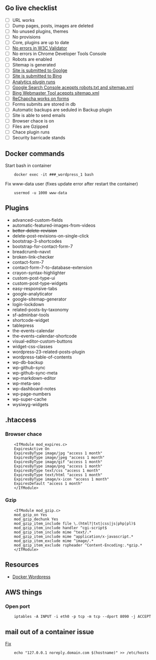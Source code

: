 ## Go live checklist

- [ ] URL works
- [ ] Dump pages, posts, images are deleted
- [ ] No unused plugins, themes
- [ ] No provisions
- [ ] Core, plugins are up to date
- [ ] [No errors in W3C Validator](https://validator.w3.org)
- [ ] No errors in Chrome Developer Tools Console
- [ ] Robots are enabled
- [ ] Sitemap is generated
- [ ] [Site is submitted to Goolge](https://www.google.com/webmasters/tools/submit-url)
- [ ] [Site is submitted to Bing](http://www.bing.com/toolbox/submit-site-url)
- [ ] [Analytics plugin runs](https://analytics.google.com)
- [ ] [Google Search Console aceppts robots.txt and sitemap.xml](https://www.google.com/webmasters/tools/)
- [ ] [Bing Webmaster Tool  aceppts sitemap.xml](http://www.bing.com/toolbox/webmaster)
- [ ] [ReChapcha works on forms](https://www.google.com/recaptcha/intro/)
- [ ] Forms submits are stored in db
- [ ] Automatic backups are seduled in Backup plugin
- [ ] Site is able to send emails
- [ ] Browser chace is on
- [ ] Files are Gzipped
- [ ] Chace plugin runs
- [ ] Security barricade stands

## Docker commands

Start bash in container

        docker exec -it ###_wordpress_1 bash
        
Fix www-data user (fixes update error after restart the container)
        
        usermod -u 1000 www-data

## Plugins

* advanced-custom-fields
* automatic-featured-images-from-videos
* ~~better-delete-revision~~
* delete-post-revisions-on-single-click
* bootstrap-3-shortcodes
* bootstrap-for-contact-form-7
* breadcrumb-navxt
* broken-link-checker
* contact-form-7
* contact-form-7-to-database-extension
* crayon-syntax-highlighter
* custom-post-type-ui
* custom-post-type-widgets
* easy-responsive-tabs
* google-analyticator
* google-sitemap-generator
* login-lockdown
* related-posts-by-taxonomy
* sf-adminbar-tools
* shortcode-widget
* tablepress
* the-events-calendar
* the-events-calendar-shortcode
* visual-editor-custom-buttons
* widget-css-classes
* wordpress-23-related-posts-plugin
* wordpress-table-of-contents
* wp-db-backup
* wp-github-sync
* wp-github-sync-meta
* wp-markdown-editor
* wp-meta-seo
* wp-dashboard-notes
* wp-page-numbers
* wp-super-cache
* wysiwyg-widgets

## .htaccess

### Browser chace

        <IfModule mod_expires.c>
        ExpiresActive On
        ExpiresByType image/jpg "access 1 month"
        ExpiresByType image/jpeg "access 1 month"
        ExpiresByType image/gif "access 1 month"
        ExpiresByType image/png "access 1 month"
        ExpiresByType text/css "access 1 month"
        ExpiresByType text/html "access 1 month"
        ExpiresByType image/x-icon "access 1 month"
        ExpiresDefault "access 1 month"
        </IfModule>
        
### Gzip

        <IfModule mod_gzip.c>
        mod_gzip_on Yes
        mod_gzip_dechunk Yes
        mod_gzip_item_include file \.(html?|txt|css|js|php|pl)$
        mod_gzip_item_include handler ^cgi-script$
        mod_gzip_item_include mime ^text/.*
        mod_gzip_item_include mime ^application/x-javascript.*
        mod_gzip_item_exclude mime ^image/.*
        mod_gzip_item_exclude rspheader ^Content-Encoding:.*gzip.*
        </IfModule>
        
## Resources

- [Docker Wordpress](https://github.com/docker-library/wordpress)

## AWS things

### Open port

        iptables -A INPUT -i eth0 -p tcp -m tcp --dport 8090 -j ACCEPT
        
## mail out of a container issue

[Fix](https://github.com/docker-library/php/issues/135#issuecomment-277199026)

        echo "127.0.0.1 noreply.domain.com $(hostname)" >> /etc/hosts
      
